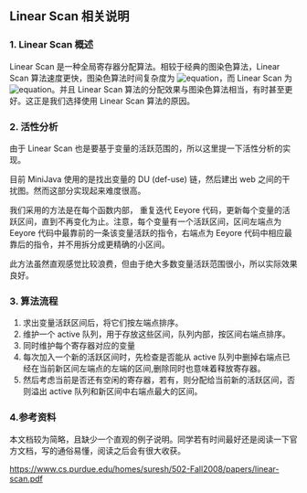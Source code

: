 ﻿## Linear Scan 相关说明

### 1. Linear Scan 概述

Linear Scan 是一种全局寄存器分配算法。相较于经典的图染色算法，Linear Scan 算法速度更快，图染色算法时间复杂度为 ![equation](http://latex.codecogs.com/gif.latex?O(N^4))，而 Linear Scan 为 ![equation](http://latex.codecogs.com/gif.latex?O(N\log&nbsp;N))。并且 Linear Scan 算法的分配效果与图染色算法相当，有时甚至更好。这正是我们选择使用 Linear Scan 算法的原因。

### 2. 活性分析

由于 Linear Scan 也是要基于变量的活跃范围的，所以这里提一下活性分析的实现。

目前 MiniJava 使用的是找出变量的 DU (def-use) 链，然后建出 web 之间的干扰图。然而这部分实现起来难度很高。

我们采用的方法是在每个函数内部， 重复迭代 Eeyore 代码，更新每个变量的活跃区间，直到不再变化为止。注意，每个变量有一个活跃区间，区间左端点为 Eeyore 代码中最靠前的一条该变量活跃的指令，右端点为 Eeyore 代码中相应最靠后的指令，并不用拆分成更精确的小区间。

此方法虽然直观感觉比较浪费，但由于绝大多数变量活跃范围很小，所以实际效果良好。

### 3. 算法流程

1. 求出变量活跃区间后，将它们按左端点排序。
2. 维护一个 active 队列，用于存放这些区间，队列内部，按区间右端点排序。
3. 同时维护每个寄存器对应的变量
4. 每次加入一个新的活跃区间时，先检查是否能从 active 队列中删掉右端点已经在当前新区间左端点的左端的区间,删除同时也意味着释放寄存器。
5. 然后考虑当前是否还有空闲的寄存器，若有，则分配给当前新的活跃区间，否则溢出 active 队列和新区间中右端点最大的区间。

### 4.参考资料

本文档较为简略，且缺少一个直观的例子说明。同学若有时间最好还是阅读一下官方文档，写的通俗易懂，阅读之后会有很大收获。

https://www.cs.purdue.edu/homes/suresh/502-Fall2008/papers/linear-scan.pdf

